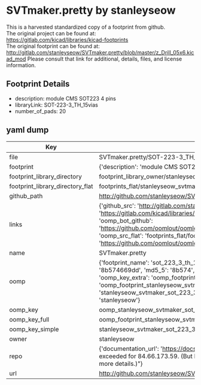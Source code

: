 # SVTmaker.pretty by stanleyseow  
This is a harvested standardized copy of a footprint from github.  
The original project can be found at:  
https://gitlab.com/kicad/libraries/kicad-footprints  
The original footprint can be found at:
http://gitlab.com/stanleyseow/SVTmaker.pretty/blob/master/z_Drill_05x6.kicad_mod
Please consult that link for additional, details, files, and license information.  
## Footprint Details
* description: module CMS SOT223 4 pins  
* libraryLink: SOT-223-3_TH_15vias  
* number_of_pads: 20  
## yaml dump  
| Key | Value |  
| --- | --- |  
| file | SVTmaker.pretty/SOT-223-3_TH_15vias.kicad_mod |  
| footprint | {'description': 'module CMS SOT223 4 pins', 'libraryLink': 'SOT-223-3_TH_15vias', 'number_of_pads': 20} |  
| footprint_library_directory | footprint_library_owner/stanleyseow_SVTmaker.pretty |  
| footprint_library_directory_flat | footprints_flat/stanleyseow_svtmaker_sot_223_3_th_15vias/working |  
| github_path | http://github.com/stanleyseow/SVTmaker.pretty/blob/master/SOT-223-3_TH_15vias.kicad_mod |  
| links | {'github_src': 'http://gitlab.com/stanleyseow/SVTmaker.pretty/blob/master/z_Drill_05x6.kicad_mod', 'github_src_repo': 'https://gitlab.com/kicad/libraries/kicad-footprints', 'oomp_bot': 'footprints/stanleyseow_svtmaker_sot_223_3_th_15vias/working', 'oomp_bot_github': 'https://github.com/oomlout/oomlout_oomp_footprint_bot/tree/main/footprints/stanleyseow_svtmaker_sot_223_3_th_15vias/working', 'oomp_src_flat': 'footprints_flat/footprints_flat/stanleyseow_svtmaker_sot_223_3_th_15vias/working', 'oomp_src_flat_github': 'https://github.com/oomlout/oomlout_oomp_footprint_src/tree/main/footprints_flat/stanleyseow_svtmaker_sot_223_3_th_15vias/working'} |  
| name | SVTmaker.pretty |  
| oomp | {'footprint_name': 'sot_223_3_th_15vias', 'library_name': 'svtmaker', 'md5': '8b574669ddce907fb1e9ed59966d7881', 'md5_10': '8b574669dd', 'md5_5': '8b574', 'md5_6': '8b5746', 'oomp_key': 'oomp_stanleyseow_svtmaker_sot_223_3_th_15vias', 'oomp_key_extra': 'oomp_footprint_stanleyseow_svtmaker_sot_223_3_th_15vias', 'oomp_key_full': 'oomp_footprint_stanleyseow_svtmaker_sot_223_3_th_15vias_8b5746', 'oomp_key_simple': 'stanleyseow_svtmaker_sot_223_3_th_15vias', 'original_filename': 'SVTmaker.pretty/SOT-223-3_TH_15vias.kicad_mod', 'owner_name': 'stanleyseow'} |  
| oomp_key | oomp_stanleyseow_svtmaker_sot_223_3_th_15vias |  
| oomp_key_full | oomp_footprint_stanleyseow_svtmaker_sot_223_3_th_15vias |  
| oomp_key_simple | stanleyseow_svtmaker_sot_223_3_th_15vias |  
| owner | stanleyseow |  
| repo | {'documentation_url': 'https://docs.github.com/rest/overview/resources-in-the-rest-api#rate-limiting', 'message': "API rate limit exceeded for 84.66.173.59. (But here's the good news: Authenticated requests get a higher rate limit. Check out the documentation for more details.)"} |  
| url | http://github.com/stanleyseow/SVTmaker.pretty |  

